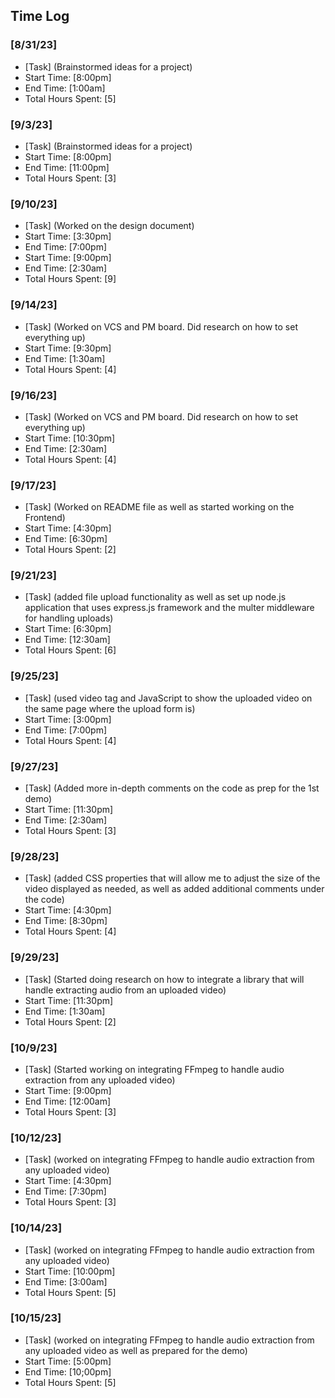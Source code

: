 ## Time Log

### [8/31/23]

- [Task] (Brainstormed ideas for a project)
- Start Time: [8:00pm]
- End Time: [1:00am]
- Total Hours Spent: [5]

 ### [9/3/23]

- [Task] (Brainstormed ideas for a project)
- Start Time: [8:00pm]
- End Time: [11:00pm]
- Total Hours Spent: [3]

 ### [9/10/23]

- [Task] (Worked on the design document)
- Start Time: [3:30pm]
- End Time: [7:00pm]
- Start Time: [9:00pm]
- End Time: [2:30am]
- Total Hours Spent: [9]

 ### [9/14/23]

- [Task] (Worked on VCS and PM board. Did research on how to set everything up)
- Start Time: [9:30pm]
- End Time: [1:30am]
- Total Hours Spent: [4]

 ### [9/16/23]

- [Task] (Worked on VCS and PM board. Did research on how to set everything up)
- Start Time: [10:30pm]
- End Time: [2:30am]
- Total Hours Spent: [4]

 ### [9/17/23]

- [Task] (Worked on README file as well as started working on the Frontend)
- Start Time: [4:30pm]
- End Time: [6:30pm]
- Total Hours Spent: [2]

 ### [9/21/23]

- [Task] (added file upload functionality as well as set up node.js application
  that uses express.js framework and the multer middleware for handling uploads)
- Start Time: [6:30pm]
- End Time: [12:30am]
- Total Hours Spent: [6]

### [9/25/23]

- [Task] (used video tag and JavaScript to show the uploaded video on the same page where the upload form is)
- Start Time: [3:00pm]
- End Time: [7:00pm]
- Total Hours Spent: [4]

### [9/27/23]

- [Task] (Added more in-depth comments on the code as prep for the 1st demo)
- Start Time: [11:30pm]
- End Time: [2:30am]
- Total Hours Spent: [3]

### [9/28/23]

- [Task] (added CSS properties that will allow me to adjust the size of the video displayed as needed, as well as added additional comments under the code)
- Start Time: [4:30pm]
- End Time: [8:30pm]
- Total Hours Spent: [4]

### [9/29/23]

- [Task] (Started doing research on how to integrate a library that will handle extracting audio from an uploaded video)
- Start Time: [11:30pm]
- End Time: [1:30am]
- Total Hours Spent: [2]

### [10/9/23]

- [Task] (Started working on integrating FFmpeg to handle audio extraction from any uploaded video)
- Start Time: [9:00pm]
- End Time: [12:00am]
- Total Hours Spent: [3]

### [10/12/23]

- [Task] (worked on integrating FFmpeg to handle audio extraction from any uploaded video)
- Start Time: [4:30pm]
- End Time: [7:30pm]
- Total Hours Spent: [3]

### [10/14/23]

- [Task] (worked on integrating FFmpeg to handle audio extraction from any uploaded video)
- Start Time: [10:00pm]
- End Time: [3:00am]
- Total Hours Spent: [5]

### [10/15/23]

- [Task] (worked on integrating FFmpeg to handle audio extraction from any uploaded video as well as prepared for the demo)
- Start Time: [5:00pm]
- End Time: [10;00pm]
- Total Hours Spent: [5]
